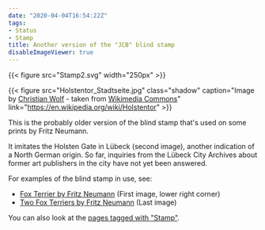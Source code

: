 ```yaml
---
date: "2020-04-04T16:54:22Z"
tags:
- Status
- Stamp
title: Another version of the "JCB" blind stamp
disableImageViewer: true
---
```

{{< figure src="Stamp2.svg" width="250px" >}}

{{< figure src="Holstentor_Stadtseite.jpg" class="shadow" caption="Image by [Christian Wolf](www.c-w-design.de) - taken from [Wikimedia Commons](https://commons.wikimedia.org/wiki/File:Holstentor_Stadtseite.jpg)" link="https://en.wikipedia.org/wiki/Holstentor" >}}

This is the probably older version of the blind stamp that's used on some prints by Fritz Neumann.

It imitates the Holsten Gate in Lübeck (second image), another indication of a North German origin. So far, inquiries from the Lübeck City Archives about former art publishers in the city have not yet been answered.

For examples of the blind stamp in use, see:
 * [Fox Terrier by Fritz Neumann](/post/two-prints-from-one-plate-fritz-neumann/) (First image, lower right corner)
 * [Two Fox Terriers by Fritz Neumann](/post/two-dogs-fox-terrier-fritz-neumann/) (Last image)

You can also look at the [pages tagged with "Stamp"](/tags/Stamp).
